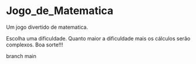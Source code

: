 # Jogo_de_Matematica
Um jogo divertido de matematica.

Escolha uma dificuldade.
Quanto maior a dificuldade mais os cálculos serão complexos.
Boa sorte!!!

branch main
